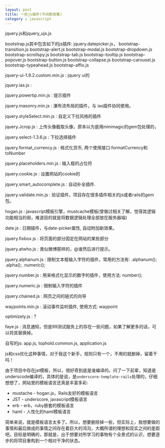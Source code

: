 ```yaml
---
layout: post
title: 一些js插件(不间断收集)
category : javascript
---
```

 
jquery.js和jquery_ujs.js

bootstrap.js其中包含如下的js插件: jquery.datepicker.js， bootstrap-transition.js bootstrap-alert.js bootstrap-modal.js bootstrap-dropdown.js bootstrap-scrollspy.js bootstrap-tab.js bootstrap-tooltip.js bootstrap-popover.js bootstrap-button.js bootstrap-collapse.js bootstrap-carousel.js bootstrap-typeahead.js bootstrap-affix.js

jquery-ui-1.9.2.custom.min.js : jquery ui的

jquery.ias.js : 

jquery.powertip.min.js : 提示插件

jquery.masonry.min.js : 瀑布流布局的插件，与 ias插件协同使用。

jquery.styleSelect.min.js : 自定义下拉风格的插件

jquery.Jcrop.js : 上传头像截取头像，原本以为是用minimagic的gem包处理的，

jquery.select-1.3.6.js : 下拉选择插件

jquery.format_currency.js : 格式化货币, 两个使用接口:formatCurrency和toNumber

jquery.placeholders.min.js : 输入框的占位符

jquery.cookie.js  :  设置网站的cookie的

jquery.smart_autocomplete.js : 自动补全插件.

jquery.validate.min.js : 验证插件，项目存在很多插件相关的js或者rails的gem包。

hogan.js : javascript模板引擎，mustcache模板(曾做过相关了解，觉得其逻辑功能相当的弱，难道目的就是将数据逻辑处理全部放在服务器端)

date.js : 日期插件，与date-picker属性, 自动附加新效果。

jquery.fixbox.js : 将页面的部分固定在网站的某些部分

jquery.atwho.js :  类似微博那样的，@谁然后进行提示。

jquery.alphanum.js : 限制文本框输入字符的插件，常用的方法有: .alphanum(); .alpha(); .numeric();

jquery.number.js : 用来格式化显示的数字的插件，使用方法:  number(); 

jquery.numeric.js : 限制输入字符的插件

jquery.chained.js : 网页之间的链式的向导

waypoints.min.js : 滚动事件监听插件, 使用方式: waypoint

optimizely.js : ? 

faye.js : 消息通知，但是99测试服务上的存在一些问题，如果了解更多的话，可以将其替换掉。

自写的js: app.js, tophold.common.js, application.js

js和css优化这种事情，对于我这个新手，规则只有一个，不用的就删掉，留着干吗！

由于项目中存在jst模板，所以，很好奇到底是谁编译的。问了一下前辈，知道是underscode编译的，具体的是说，是`underscore-template-rails`处理的，仔细想想了，网站里的模板语言还真是丰富多彩: 

- mustache - hogan.js，Rails友好的模板语言
- JST - underscore, javascript模板语言
- erb - erb，ruby嵌套的模板语言
- haml - 人性化的haml模板语言

简单来说，就是模板语言太多了。所以，想要删除掉一些，但实际上，我想要做的事情和最后做成的事情之间存在着巨大的鸿沟，大概所谓的理想和现实之间的差距吧。目标是明确的，那就是，出于想要对所学习的事物有个全景式的认识，想要逐步的将项目重构到一个相对干净的状态。


